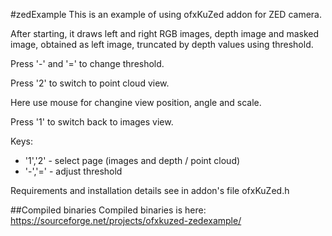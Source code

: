 #zedExample
This is an example of using ofxKuZed addon for ZED camera.

After starting, it draws left and right RGB images,
depth image and masked image, obtained as left image, 
truncated by depth values using threshold.

Press '-' and '=' to change threshold.

Press '2' to switch to point cloud view. 

Here use mouse for changine view position, angle and scale.

Press '1' to switch back to images view.

Keys:
* '1','2' - select page (images and depth / point cloud)
* '-','=' - adjust threshold

Requirements and installation details see in addon's file ofxKuZed.h

##Compiled binaries
Compiled binaries is here: https://sourceforge.net/projects/ofxkuzed-zedexample/
